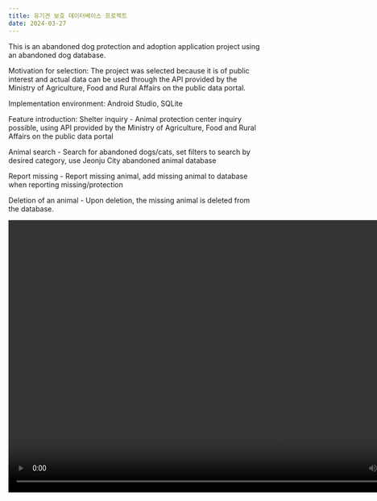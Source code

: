 ```yaml
---
title: 유기견 보호 데이터베이스 프로젝트
date: 2024-03-27
---
```


This is an abandoned dog protection and adoption application project using an abandoned dog database. 

Motivation for selection: The project was selected because it is of public interest and actual data can be used through the API provided by the Ministry of Agriculture, Food and Rural Affairs on the public data portal. 

Implementation environment: Android Studio, SQLite

<!--more-->

Feature introduction: 
Shelter inquiry - Animal protection center inquiry possible, using API provided by the Ministry of Agriculture, Food and Rural Affairs on the public data portal

Animal search - Search for abandoned dogs/cats, set filters to search by desired category, use Jeonju City abandoned animal database

Report missing - Report missing animal, add missing animal to database when reporting missing/protection

Deletion of an animal - Upon deletion, the missing animal is deleted from the database.

<video width="844" height="540" controls>
  <source src="./DB_lostanimal.mp4" type="video/mp4">
  This browser does not support video playback.
</video>